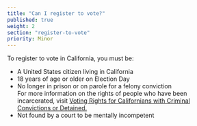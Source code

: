 ```yaml
---
title: "Can I register to vote?"
published: true
weight: 2
section: "register-to-vote"
priority: Minor
---
```



To register to vote in California, you must be:
- A United States citizen living in California
- 18 years of age or older on Election Day
- No longer in prison or on parole for a felony conviction  
	For more information on the rights of people who have been incarcerated, visit [Voting Rights for Californians with Criminal Convictions or Detained.](http://www.sos.ca.gov/elections/voting-resources/new-voters/who-can-vote-california/voting-rights-californians/)
- Not found by a court to be mentally incompetent